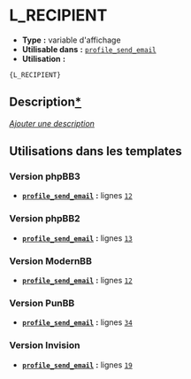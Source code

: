 # L_RECIPIENT
* __Type__ __:__ variable d'affichage
* __Utilisable dans__ __:__ [`profile_send_email`](../tpl/profile_send_email.md#readme)
* __Utilisation__ __:__

```smarty
{L_RECIPIENT}
```

## Description[*](https://fa-tvars.appspot.com/var/L_RECIPIENT)
[*Ajouter une description*](https://fa-tvars.appspot.com/var/L_RECIPIENT)

## Utilisations dans les templates

### Version phpBB3
* __[`profile_send_email`](../tpl/profile_send_email.md#readme)__ __:__ lignes [`12`](../src/prosilver/profile_send_email.tpl#L12)

### Version phpBB2
* __[`profile_send_email`](../tpl/profile_send_email.md#readme)__ __:__ lignes [`13`](../src/subsilver/profile_send_email.tpl#L13)

### Version ModernBB
* __[`profile_send_email`](../tpl/profile_send_email.md#readme)__ __:__ lignes [`12`](../src/modernbb/profile_send_email.tpl#L12)

### Version PunBB
* __[`profile_send_email`](../tpl/profile_send_email.md#readme)__ __:__ lignes [`34`](../src/punbb/profile_send_email.tpl#L34)

### Version Invision
* __[`profile_send_email`](../tpl/profile_send_email.md#readme)__ __:__ lignes [`19`](../src/invision/profile_send_email.tpl#L19)

